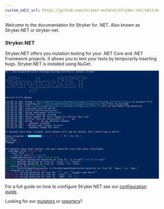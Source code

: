 ```yaml
---
custom_edit_url: https://github.com/stryker-mutator/stryker-net/edit/master/docs/Introduction.md
---
```


Welcome to the documentation for Stryker for .NET. Also known as Stryker.NET or stryker-net.

### Stryker.NET

Stryker.NET offers you mutation testing for your .NET Core and .NET Framework projects. It allows you to test your tests by temporarily inserting bugs. Stryker.NET is installed using NuGet.

![stryker-net](./images/stryker-net.png)

For a full guide on how to configure Stryker.NET see our [configuration guide](./Configuration.md).

Looking for our [mutators](./Mutators.md) or [reporters](./Reporters.md)?
